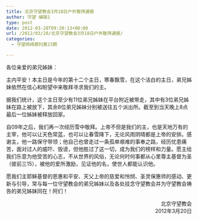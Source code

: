 ```yaml
---
title: 北京守望教会3月18日户外敬拜通报
author: 守望 编辑1
type: post
date: 2012-03-28T09:20:13+00:00
url: /2012/03/28/北京守望教会3月18日户外敬拜通报/
categories:
  - 守望网络期刊第23期

---
```

<!--more-->各位亲爱的弟兄姊妹：

主内平安！本主日是今年的第十二个主日，寒春飘雪，在这个洁白的主日，弟兄姊妹依然在信心和盼望中来敬拜寻求我们的主。

据我们统计，这个主日至少有11位弟兄姊妹在平台附近被带走，其中有3位弟兄姊妹在路上被放下，其余8位弟兄姊妹分别被送往五个派出所。截至到当天晚上8点最后一位姊妹被释放回家。

自09年之后，我们再一次经历雪中敬拜。上帝不但是我们的主，也是天地万有的主宰，他可以让天色常蓝，也可以让春雪降下，无论风雨阴晴都是上帝的安排。感谢主，他一路保守带领；他自己也曾走过一条孤单艰难的事奉之路，经历忧患痛苦，面对过人的威吓、毁谤，但他胜过了这一切，成为我们的榜样和力量。愿主给我们乐意为他受苦的心志，不从世界的风俗，无论何时何事都从心里尊主基督为圣（彼前三15），被他的爱所激励，见证他的名，使世人都能认识他。

愿我们主耶稣基督的恩惠和平安、天父上帝的慈爱和怜悯、圣灵保惠师的感动、更新与引导，常与每一位守望教会的弟兄姊妹以及各处挂念守望教会并为守望教会祷告的弟兄姊妹同在！阿们！

<p style="text-align: right;">
  北京守望教会<br /> 2012年3月20日
</p>